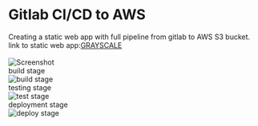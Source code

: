 # Gitlab CI/CD to AWS
Creating a static web app with full pipeline from gitlab to AWS S3 bucket.<br />
link to static web app:[GRAYSCALE](http://ariel-gitlab-qa.s3-website.eu-central-1.amazonaws.com)
<br />
<br />
![Screenshot](https://user-images.githubusercontent.com/95013498/208266148-7d3aa10e-e76d-4cff-b958-f6efd2e5525e.png)
<br />
build stage<br />
![build stage](https://user-images.githubusercontent.com/95013498/208266188-a7721598-e4e1-493b-834c-6274a5490b9a.png)
<br />
testing stage<br />
![test stage](https://user-images.githubusercontent.com/95013498/208266241-1ec99be0-9c52-4147-b5c2-dff531f7cdad.png)
<br />
deployment stage<br />
![deploy stage](https://user-images.githubusercontent.com/95013498/208266263-f88ba880-38d8-42c4-a7ae-cdfd776e6f0a.png)
